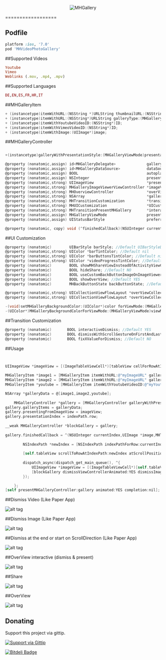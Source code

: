 <p align="center" >
  <img src="https://dl.dropboxusercontent.com/u/17911939/galleryIcon.png" alt="MHGallery" title="MHGallery">
</p>
==================

## Podfile

```ruby
platform :ios, '7.0'
pod 'MHVideoPhotoGallery'
```
##Supported Videos
```ruby
Youtube
Vimeo
Weblinks (.mov, .mp4, .mpv)
```
##Supported Languages
```ruby
DE,EN,ES,FR,HR,IT
```
##MHGalleryItem 
```objective-c
+ (instancetype)itemWithURL:(NSString *)URLString thumbnailURL:(NSString*)thumbnailURL; //Thumbs are automatically generated for Videos. But you can set Thumb Images for GalleryTypeImage.
+ (instancetype)itemWithURL:(NSString*)URLString galleryType:(MHGalleryType)galleryType;
+ (instancetype)itemWithYoutubeVideoID:(NSString*)ID;
+ (instancetype)itemWithVimeoVideoID:(NSString*)ID;
+ (instancetype)itemWithImage:(UIImage*)image;
```

##MHGalleryController
```objective-c

+(instancetype)galleryWithPresentationStyle:(MHGalleryViewMode)presentationStyle;

@property (nonatomic,assign) id<MHGalleryDelegate>              galleryDelegate;
@property (nonatomic,assign) id<MHGalleryDataSource>            dataSource;
@property (nonatomic,assign) BOOL                               autoplayVideos; //Default NO
@property (nonatomic,assign) NSInteger                          presentationIndex; //From which index you want to present the Gallery.
@property (nonatomic,strong) UIImageView                        *presentingFromImageView;
@property (nonatomic,strong) MHGalleryImageViewerViewController *imageViewerViewController;
@property (nonatomic,strong) MHOverviewController               *overViewViewController;
@property (nonatomic,strong) NSArray                            *galleryItems; //You can set an Array of GalleryItems or you can use the dataSource.
@property (nonatomic,strong) MHTransitionCustomization          *transitionCustomization; //Use transitionCustomization to Customize the GalleryControllers transitions
@property (nonatomic,strong) MHUICustomization                  *UICustomization; //Use UICustomization to Customize the GalleryControllers UI
@property (nonatomic,strong) MHTransitionPresentMHGallery       *interactivePresentationTransition;
@property (nonatomic,assign) MHGalleryViewMode                  presentationStyle;
@property (nonatomic,assign) UIStatusBarStyle                   preferredStatusBarStyleMH;

@property (nonatomic, copy) void (^finishedCallback)(NSUInteger currentIndex,UIImage *image,MHTransitionDismissMHGallery *interactiveTransition,MHGalleryViewMode viewMode);

```


##UI Customization
```objective-c
@property (nonatomic)        UIBarStyle barStyle; //Default UIBarStyleDefault
@property (nonatomic,strong) UIColor *barTintColor; //Default nil
@property (nonatomic,strong) UIColor *barButtonsTintColor; //Default nil
@property (nonatomic,strong) UIColor *videoProgressTintColor; //Default Black
@property (nonatomic)        BOOL showMHShareViewInsteadOfActivityViewController; //Default YES
@property (nonatomic)        BOOL hideShare; //Default NO
@property (nonatomic)        BOOL useCustomBackButtonImageOnImageViewer; //Default YES
@property (nonatomic)        BOOL showOverView; //Default YES
@property (nonatomic)        MHBackButtonState backButtonState; //Default MHBackButtonStateWithBackArrow

@property (nonatomic,strong) UICollectionViewFlowLayout *overViewCollectionViewLayoutLandscape;
@property (nonatomic,strong) UICollectionViewFlowLayout *overViewCollectionViewLayoutPortrait;

-(void)setMHGalleryBackgroundColor:(UIColor*)color forViewMode:(MHGalleryViewMode)viewMode;
-(UIColor*)MHGalleryBackgroundColorForViewMode:(MHGalleryViewMode)viewMode;
```

##Transition Customization
```objective-c
@property (nonatomic)       BOOL interactiveDismiss; //Default YES
@property (nonatomic)       BOOL dismissWithScrollGestureOnFirstAndLastImage;//Default YES
@property (nonatomic)       BOOL fixXValueForDismiss; //Default NO
```

##Usage

```objective-c


UIImageView *imageView = [(ImageTableViewCell*)[tableView cellForRowAtIndexPath:indexPath] imageView];
        
MHGalleryItem *image1 = [MHGalleryItem itemWithURL:@"myImageURL" galleryType:MHGalleryTypeImage];
MHGalleryItem *image2 = [MHGalleryItem itemWithURL:@"myImageURL" galleryType:MHGalleryTypeImage];
MHGalleryItem *youtube = [MHGalleryItem itemWithYoutubeVideoID:@"myYoutubeID"];

NSArray *galleryData = @[image1,image2,youtube];
    
    MHGalleryController *gallery = [MHGalleryController galleryWithPresentationStyle:MHGalleryViewModeImageViewerNavigationBarShown];
gallery.galleryItems = galleryData;
gallery.presentingFromImageView = imageView;    
gallery.presentationIndex = indexPath.row;
        
__weak MHGalleryController *blockGallery = gallery;
       
gallery.finishedCallback = ^(NSUInteger currentIndex,UIImage *image,MHTransitionDismissMHGallery *interactiveTransition){
        
        NSIndexPath *newIndex = [NSIndexPath indexPathForRow:currentIndex inSection:0];
        
        [self.tableView scrollToRowAtIndexPath:newIndex atScrollPosition:UITableViewScrollPositionMiddle animated:NO];
        
        dispatch_async(dispatch_get_main_queue(), ^{
            UIImageView *imageView = [(ImageTableViewCell*)[self.tableView cellForRowAtIndexPath:newIndex] iv];
            [blockGallery dismissViewControllerAnimated:YES dismissImageView:imageView completion:nil];
        });

    };    
[self presentMHGalleryController:gallery animated:YES completion:nil];
```

##Dismiss Video (Like Paper App)

![alt tag](https://dl.dropboxusercontent.com/u/17911939/dismissInteractiveVideo.gif)

##Dismiss Image (Like Paper App)

![alt tag](https://dl.dropboxusercontent.com/u/17911939/dismissInteractive.gif)

##Dismiss at the end or start on ScrollDirection (Like Paper App)

![alt tag](https://dl.dropboxusercontent.com/u/17911939/dismissAtTheEnd.gif)

##OverView interactive (dismiss & present)

![alt tag](https://dl.dropboxusercontent.com/u/17911939/interactive.gif)

##Share

![alt tag](https://dl.dropboxusercontent.com/u/17911939/ShareView.gif)

##OverView 

![alt tag](https://dl.dropboxusercontent.com/u/17911939/OverView.gif)

## Donating

Support this project via gittip.

<a href="https://www.gittip.com/mariohahn/">
  <img alt="Support via Gittip" src="https://rawgithub.com/twolfson/gittip-badge/0.2.0/dist/gittip.png"/>
</a>

	



[![Bitdeli Badge](https://d2weczhvl823v0.cloudfront.net/mariohahn/mhvideophotogallery/trend.png)](https://bitdeli.com/free "Bitdeli Badge")

